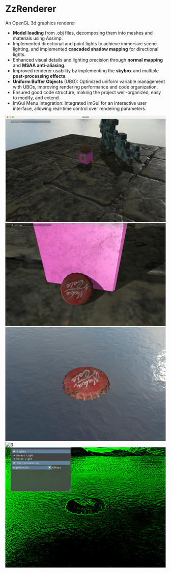 # ZzRenderer
An OpenGL 3d graphics renderer 

+ **Model loading** from .obj files, decomposing them into meshes and materials using Assimp.
+ Implemented directional and point lights to achieve immersive scene lighting, and implemented **cascaded shadow mapping** for directional lights.
+ Enhanced visual details and lighting precision through **normal mapping** and **MSAA anti-aliasing**.
+ Improved renderer usability by implementing the **skybox** and multiple **post-processing effects**.
+ **Uniform Buffer Objects** (UBO): Optimized uniform variable management with UBOs, improving rendering performance and code organization.
+ Ensured good code structure, making the project well-organized, easy to modify, and extend.
+ ImGui Menu Integration: Integrated ImGui for an interactive user interface, allowing real-time control over rendering parameters.

![1](assets/1.png)
![1_1](assets/1_1.png)
![2](assets/2.png)
![3](assets/3.png)
![4](assets/4.png)

